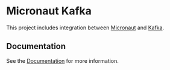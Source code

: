 # Micronaut Kafka

This project includes integration between [Micronaut](http://micronaut.io) and [Kafka](https://kafka.apache.org).

## Documentation

See the [Documentation](https://docs.micronaut.io/latest/guide/index.html#kafka) for more information.

